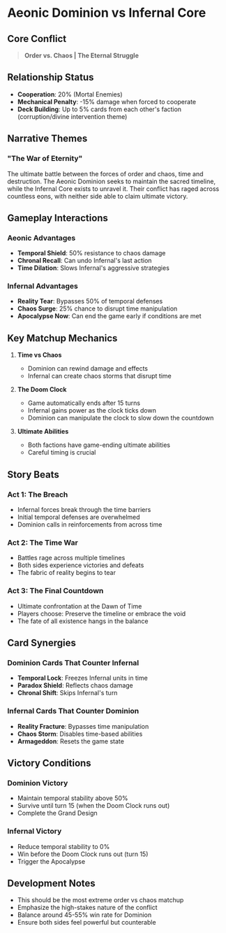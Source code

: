 # Aeonic Dominion vs Infernal Core

## Core Conflict

> **Order vs. Chaos | The Eternal Struggle**

## Relationship Status

- **Cooperation**: 20% (Mortal Enemies)
- **Mechanical Penalty**: -15% damage when forced to cooperate
- **Deck Building**: Up to 5% cards from each other's faction (corruption/divine intervention theme)

## Narrative Themes

### "The War of Eternity"

The ultimate battle between the forces of order and chaos, time and destruction. The Aeonic Dominion seeks to maintain the sacred timeline, while the Infernal Core exists to unravel it. Their conflict has raged across countless eons, with neither side able to claim ultimate victory.

## Gameplay Interactions

### Aeonic Advantages

- **Temporal Shield**: 50% resistance to chaos damage
- **Chronal Recall**: Can undo Infernal's last action
- **Time Dilation**: Slows Infernal's aggressive strategies

### Infernal Advantages

- **Reality Tear**: Bypasses 50% of temporal defenses
- **Chaos Surge**: 25% chance to disrupt time manipulation
- **Apocalypse Now**: Can end the game early if conditions are met

## Key Matchup Mechanics

1. **Time vs Chaos**

   - Dominion can rewind damage and effects
   - Infernal can create chaos storms that disrupt time

2. **The Doom Clock**

   - Game automatically ends after 15 turns
   - Infernal gains power as the clock ticks down
   - Dominion can manipulate the clock to slow down the countdown

3. **Ultimate Abilities**

   - Both factions have game-ending ultimate abilities
   - Careful timing is crucial

## Story Beats

### Act 1: The Breach

- Infernal forces break through the time barriers
- Initial temporal defenses are overwhelmed
- Dominion calls in reinforcements from across time

### Act 2: The Time War

- Battles rage across multiple timelines
- Both sides experience victories and defeats
- The fabric of reality begins to tear

### Act 3: The Final Countdown

- Ultimate confrontation at the Dawn of Time
- Players choose: Preserve the timeline or embrace the void
- The fate of all existence hangs in the balance

## Card Synergies

### Dominion Cards That Counter Infernal

- **Temporal Lock**: Freezes Infernal units in time
- **Paradox Shield**: Reflects chaos damage
- **Chronal Shift**: Skips Infernal's turn

### Infernal Cards That Counter Dominion

- **Reality Fracture**: Bypasses time manipulation
- **Chaos Storm**: Disables time-based abilities
- **Armageddon**: Resets the game state

## Victory Conditions

### Dominion Victory

- Maintain temporal stability above 50%
- Survive until turn 15 (when the Doom Clock runs out)
- Complete the Grand Design

### Infernal Victory

- Reduce temporal stability to 0%
- Win before the Doom Clock runs out (turn 15)
- Trigger the Apocalypse

## Development Notes

- This should be the most extreme order vs chaos matchup
- Emphasize the high-stakes nature of the conflict
- Balance around 45-55% win rate for Dominion
- Ensure both sides feel powerful but counterable

